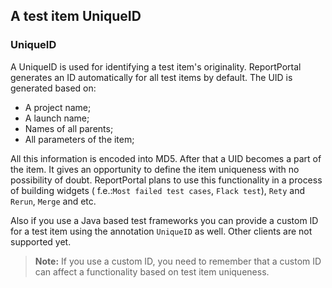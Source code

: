 ## A test item UniqueID

### UniqueID

A UniqueID is used for identifying  a test item's originality. ReportPortal generates an ID automatically for all test items by default. 
The UID is generated based on:

*	A project name; 
* A launch name;
* Names of all parents;
* All parameters of the item;

All this information is encoded into MD5. After that a UID becomes a part of the item. It gives an opportunity to define the item uniqueness with no possibility of doubt. 
ReportPortal plans to use this functionality in a process of building widgets ( f.e.:`Most failed test cases`, `Flack test`), `Rety` and `Rerun`, `Merge` and etc.

Also if you use a Java based test frameworks you can provide a custom ID for a test item using the annotation `UniqueID` as well. Other clients are not supported yet.

>**Note:**
If you use a custom ID, you need to remember that a custom ID can affect a functionality based on test item uniqueness. 
